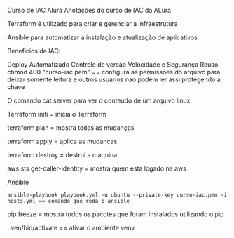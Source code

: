Curso de IAC Alura
Anotações do curso de IAC da ALura

Terraform é utilizado para criar e gerenciar a infraestrutura

Ansible para automatizar a instalação e atualização de aplicativos

Beneficios de IAC:

Deploy Automatizado
Controle de versão
Velocidade e Segurança
Reuso
chmod 400 "curso-iac.pem" == configura as permissoes do arquivo para deixar somente leitura e outros usuarios nao podem ler assi protegendo a chave

O comando cat server para ver o conteudo de um arquivo linux

Terraform initi = inicia o Terraform

terraform plan = mostra todas as mudanças

terraform apply = aplica as mudanças

terraform destroy = destroi a maquina

aws sts get-caller-identity = mostra quem esta logado na aws



Ansible

    ansible-playbook playbook.yml -u ubuntu --private-key curso-iac.pem -i hosts.yml == comando que roda o ansible 


    
pip freeze = mostra todos os pacotes que foram instalados utilizando o pip

. ven/bin/activate ==  ativar o ambiente venv